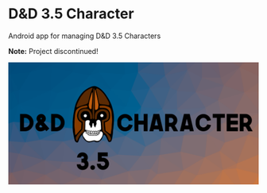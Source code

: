 # D&D 3.5 Character
Android app for managing D&D 3.5 Characters

**Note:** Project discontinued!

![alt text](/releaseimages/banner_v2.png)
